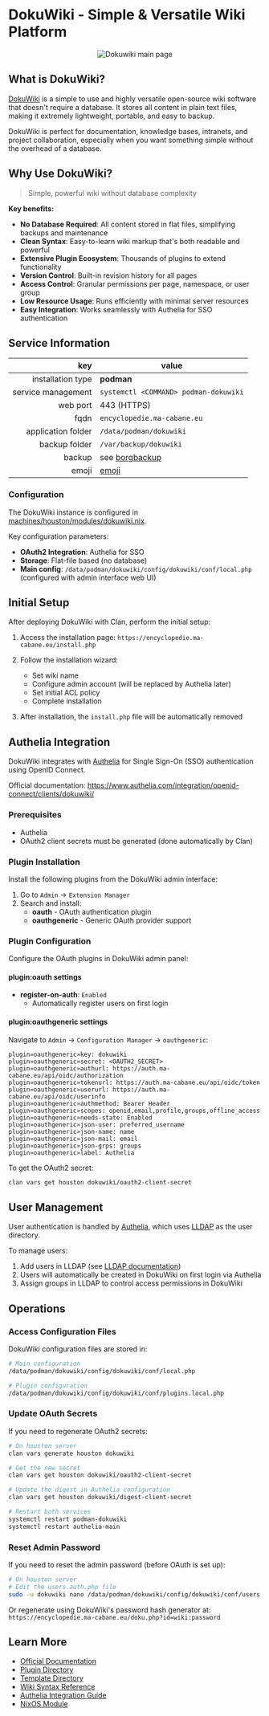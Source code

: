 # DokuWiki - Simple & Versatile Wiki Platform

<p align="center">
  <img src="./imgs/dokuwiki.png" alt="Dokuwiki main page">
</p>

## What is DokuWiki?

[DokuWiki](https://www.dokuwiki.org/) is a simple to use and highly versatile
open-source wiki software that doesn't require a database. It stores all content
in plain text files, making it extremely lightweight, portable, and easy to
backup.

DokuWiki is perfect for documentation, knowledge bases, intranets, and project
collaboration, especially when you want something simple without the overhead of
a database.

## Why Use DokuWiki?

> Simple, powerful wiki without database complexity

**Key benefits:**

- **No Database Required**: All content stored in flat files, simplifying
  backups and maintenance
- **Clean Syntax**: Easy-to-learn wiki markup that's both readable and powerful
- **Extensive Plugin Ecosystem**: Thousands of plugins to extend functionality
- **Version Control**: Built-in revision history for all pages
- **Access Control**: Granular permissions per page, namespace, or user group
- **Low Resource Usage**: Runs efficiently with minimal server resources
- **Easy Integration**: Works seamlessly with Authelia for SSO authentication

## Service Information

|                key | value                                  |
| -----------------: | -------------------------------------- |
|  installation type | **podman**                             |
| service management | `systemctl <COMMAND> podman-dokuwiki`  |
|           web port | 443 (HTTPS)                            |
|               fqdn | `encyclopedie.ma-cabane.eu`            |
| application folder | `/data/podman/dokuwiki`                |
|      backup folder | `/var/backup/dokuwiki`                 |
|             backup | see [borgbackup](./borgbackup.md)      |
|              emoji | [emoji](https://emojikeyboard.top/fr/) |

### Configuration

The DokuWiki instance is configured in
[machines/houston/modules/dokuwiki.nix](../machines/houston/modules/dokuwiki.nix).

Key configuration parameters:

- **OAuth2 Integration**: Authelia for SSO
- **Storage**: Flat-file based (no database)
- **Main config**: `/data/podman/dokuwiki/config/dokuwiki/conf/local.php`
  (configured with admin interface web UI)

## Initial Setup

After deploying DokuWiki with Clan, perform the initial setup:

1. Access the installation page: `https://encyclopedie.ma-cabane.eu/install.php`

2. Follow the installation wizard:
   - Set wiki name
   - Configure admin account (will be replaced by Authelia later)
   - Set initial ACL policy
   - Complete installation

3. After installation, the `install.php` file will be automatically removed

## Authelia Integration

DokuWiki integrates with [Authelia](./authelia.md) for Single Sign-On (SSO)
authentication using OpenID Connect.

Official documentation:
https://www.authelia.com/integration/openid-connect/clients/dokuwiki/

### Prerequisites

- Authelia
- OAuth2 client secrets must be generated (done automatically by Clan)

### Plugin Installation

Install the following plugins from the DokuWiki admin interface:

1. Go to `Admin` → `Extension Manager`
2. Search and install:
   - **oauth** - OAuth authentication plugin
   - **oauthgeneric** - Generic OAuth provider support

### Plugin Configuration

Configure the OAuth plugins in DokuWiki admin panel:

#### plugin:oauth settings

- **register-on-auth**: `Enabled`
  - Automatically register users on first login

#### plugin:oauthgeneric settings

Navigate to `Admin` → `Configuration Manager` → `oauthgeneric`:

```
plugin»oauthgeneric»key: dokuwiki
plugin»oauthgeneric»secret: <OAUTH2_SECRET>
plugin»oauthgeneric»authurl: https://auth.ma-cabane.eu/api/oidc/authorization
plugin»oauthgeneric»tokenurl: https://auth.ma-cabane.eu/api/oidc/token
plugin»oauthgeneric»userurl: https://auth.ma-cabane.eu/api/oidc/userinfo
plugin»oauthgeneric»authmethod: Bearer Header
plugin»oauthgeneric»scopes: openid,email,profile,groups,offline_access
plugin»oauthgeneric»needs-state: Enabled
plugin»oauthgeneric»json-user: preferred_username
plugin»oauthgeneric»json-name: name
plugin»oauthgeneric»json-mail: email
plugin»oauthgeneric»json-grps: groups
plugin»oauthgeneric»label: Authelia
```

To get the OAuth2 secret:

```bash
clan vars get houston dokuwiki/oauth2-client-secret
```

## User Management

User authentication is handled by [Authelia](./authelia.md), which uses
[LLDAP](./lldap.md) as the user directory.

To manage users:

1. Add users in LLDAP (see [LLDAP documentation](./lldap.md))
2. Users will automatically be created in DokuWiki on first login via Authelia
3. Assign groups in LLDAP to control access permissions in DokuWiki

## Operations

### Access Configuration Files

DokuWiki configuration files are stored in:

```bash
# Main configuration
/data/podman/dokuwiki/config/dokuwiki/conf/local.php

# Plugin configuration
/data/podman/dokuwiki/config/dokuwiki/conf/plugins.local.php
```

### Update OAuth Secrets

If you need to regenerate OAuth2 secrets:

```bash
# On houston server
clan vars generate houston dokuwiki

# Get the new secret
clan vars get houston dokuwiki/oauth2-client-secret

# Update the digest in Authelia configuration
clan vars get houston dokuwiki/digest-client-secret

# Restart both services
systemctl restart podman-dokuwiki
systemctl restart authelia-main
```

### Reset Admin Password

If you need to reset the admin password (before OAuth is set up):

```bash
# On houston server
# Edit the users.auth.php file
sudo -u dokuwiki nano /data/podman/dokuwiki/config/dokuwiki/conf/users.auth.php
```

Or regenerate using DokuWiki's password hash generator at:
`https://encyclopedie.ma-cabane.eu/doku.php?id=wiki:password`

## Learn More

- [Official Documentation](https://www.dokuwiki.org/manual)
- [Plugin Directory](https://www.dokuwiki.org/plugins)
- [Template Directory](https://www.dokuwiki.org/templates)
- [Wiki Syntax Reference](https://www.dokuwiki.org/wiki:syntax)
- [Authelia Integration Guide](https://www.authelia.com/integration/openid-connect/clients/dokuwiki/)
- [NixOS Module](../machines/houston/modules/dokuwiki.nix)
